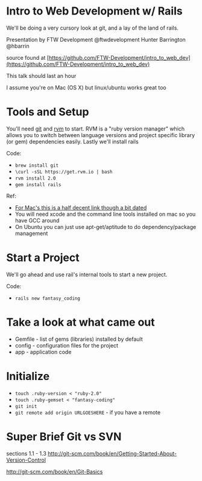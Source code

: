 # Intro to Web Development w/ Rails

We'll be doing a very cursory look at git, and a lay of the land of rails. 

Presentation by FTW Development @ftwdevelopment
Hunter Barrington @hbarrin

source found at [https://github.com/FTW-Development/intro_to_web_dev](https://github.com/FTW-Development/intro_to_web_dev)

This talk should last an hour

I assume you're on Mac (OS X) but linux/ubuntu works great too

# Tools and Setup

You'll need [git](https://help.github.com/articles/set-up-git) and [rvm](http://rvm.io/) to start. RVM is a "ruby version manager" which allows you to switch between language versions and project specific library (or gem) dependencies easily. Lastly we'll install rails 

Code:
* `brew install git`
* `\curl -sSL https://get.rvm.io | bash`
* `rvm install 2.0`
* `gem install rails`


Ref:
* [For Mac's this is a half decent link though a bit dated](http://www.moncefbelyamani.com/how-to-install-xcode-homebrew-git-rvm-ruby-on-mac/)
* You will need xcode and the command line tools installed on mac so you have GCC around
* On Ubuntu you can just use apt-get/aptitude to do dependency/package management


# Start a Project

We'll go ahead and use rail's internal tools to start a new project.

Code:
* `rails new fantasy_coding`

# Take a look at what came out
* Gemfile - list of gems (libraries) installed by default
* config - configuration files for the project
* app - application code

# Initialize
* `touch .ruby-version < "ruby-2.0"`
* `touch .ruby-gemset < "fantasy-coding"`
* `git init`
* `git remote add origin URLGOESHERE` - if you have a remote

# Super Brief Git vs SVN

sections 1.1 - 1.3
http://git-scm.com/book/en/Getting-Started-About-Version-Control

http://git-scm.com/book/en/Git-Basics

# 
